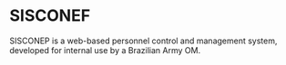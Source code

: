 # SISCONEF
SISCONEP is a web-based personnel control and management system, developed for internal use by a Brazilian Army OM.
